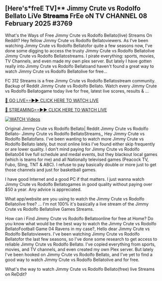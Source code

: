 ## [Here's*freE TV]** Jimmy Crute vs Rodolfo Bellato LiVe 𝐒𝐭𝐫𝐞𝐚𝐦𝐬 FrEe oN TV CHANNEL 08 February 2025 #3769

What's the Ways of Free Jimmy Crute vs Rodolfo Bellato(live) Streams On Reddit? Hey fellow Jimmy Crute vs Rodolfo Bellatoviewers. As I’ve been watching Jimmy Crute vs Rodolfo Bellatofor quite a few seasons now, I've done some digging to access the trusty Jimmy Crute vs Rodolfo Bellatolive Jimmy Crute vs Rodolfo Bellatostreams. I pirate everything: sports, movies, TV Channels, and even made my own plex server. But lately I have gotten really into Jimmy Crute vs Rodolfo Bellatoand haven't found a great way to watch Jimmy Crute vs Rodolfo Bellatolive for free...

FC 312 Streams is a free Jimmy Crute vs Rodolfo Bellatostream community. Backup of Reddit Jimmy Crute vs Rodolfo Bellato. Watch every Jimmy Crute vs Rodolfo Bellatogame today live for free, latest live scores, results & ...

[🔴 GO LIVE==►► CLICK HERE TO WATCH LIVE](https://streamespn.org/ufc-312-du-plessis-vs-strickland-2-live/?md)

[🔴 STREAMING==►► CLICK HERE TO WATCH LIVE](https://streamespn.org/ufc-312-du-plessis-vs-strickland-2-live/?md)

[![WATCH Videos](https://i.imgur.com/dJHk4Zq.gif)](https://streamespn.org/ufc-312-du-plessis-vs-strickland-2-live/?md)

Original Jimmy Crute vs Rodolfo Bellato| Reddit Jimmy Crute vs Rodolfo Bellato- Jimmy Crute vs Rodolfo BellatoStreams,, Hey Jimmy Crute vs Rodolfo Bellatofans. I've been wanting to watch more Jimmy Crute vs Rodolfo Bellato lately, but most online links I've found either skip frequently or are lower quality. I don't mind paying for Jimmy Crute vs Rodolfo Bellato04 live full schedule and medal events, but they blackout local games (which is teams for me) and all Nationally televised games (Peacock TV, Fubo, Sling, TNT & ABC). I refuse to pay basically double or more just to get those channels and just for basketball games.

I have good Internet and a good PC if that matters. I just wanna watch Jimmy Crute vs Rodolfo Bellatogames in good quality without paying over $50 a year. Any advice is appreciated.

What app/website are you using to watch the Jimmy Crute vs Rodolfo Bellatolive free? ... I'm not 100% it's basically a live stream of the Jimmy Crute vs Rodolfo Bellatolive Games Streams.

How can i Find Jimmy Crute vs Rodolfo Bellatoonline for free at Home? Do you know what would be the best way to watch the Jimmy Crute vs Rodolfo BellatoFootball Game 04 Ravens in my case?, Hello dear Jimmy Crute vs Rodolfo Bellatoviewers. I've been watching Jimmy Crute vs Rodolfo Bellatofor the last few seasons, so I've done some research to get access to reliable Jimmy Crute vs Rodolfo Bellato. I've copied everything from sports, movies, and TV channels, and even created my own Plex server. But lately I've been hooked on Jimmy Crute vs Rodolfo Bellato, and I've yet to find a good way to watch Jimmy Crute vs Rodolfo Bellatolive and for free.

What's the way to watch Jimmy Crute vs Rodolfo Bellato(free) live Streams on ReDdit?